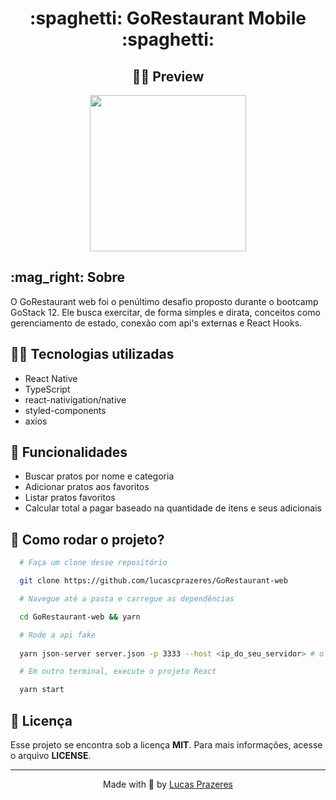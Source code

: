 <h1 align=center>
  :spaghetti: GoRestaurant Mobile :spaghetti:
</h1>

<h2 align=center>
   👨‍🍳 Preview
</h2>

<div align=center>
  <img src=".github/app.gif" width="250"/>
</div>

<h2>:mag_right: Sobre</h2>

<p>
  O GoRestaurant web foi o penúltimo desafio proposto durante o bootcamp GoStack 12. Ele busca exercitar, de forma simples e dirata, conceitos como gerenciamento de estado, conexão com api's externas e React Hooks.
</p>

<h2>👨‍💻 Tecnologias utilizadas</h2>

<ul>
  <li>React Native</li>
  <li>TypeScript</li>
  <li>react-nativigation/native</li>
  <li>styled-components</li>
  <li>axios</li>
</ul>


<h2>🚀 Funcionalidades</h2>

<ul>
  <li>Buscar pratos por nome e categoria</li>
  <li>Adicionar pratos aos favoritos</li>
  <li>Listar pratos favoritos</li>
  <li>Calcular total a pagar baseado na quantidade de itens e seus adicionais</li>
</ul>

<h2>
  🤔 Como rodar o projeto?
</h2>

```bash
  # Faça um clone desse repositório

  git clone https://github.com/lucascprazeres/GoRestaurant-web

  # Navegue até a pasta e carregue as dependências

  cd GoRestaurant-web && yarn

  # Rode a api fake
  
  yarn json-server server.json -p 3333 --host <ip_do_seu_servidor> # o valor padrão do campo host é "localhost"

  # Em outro terminal, execute o projeto React

  yarn start
```

<h2>📝 Licença</h2>
<p>Esse projeto se encontra sob a licença <strong>MIT</strong>. Para mais informações, acesse o arquivo <strong>LICENSE</strong>.</p>

<hr>
<p align=center>Made with 💜 by <a href="https://www.linkedin.com/in/lucas-prazeres/">Lucas Prazeres</a></p>